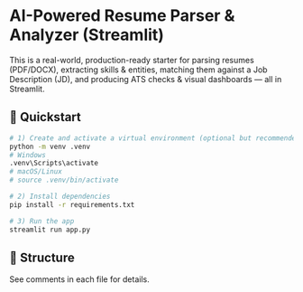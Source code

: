 # AI-Powered Resume Parser & Analyzer (Streamlit)

This is a real-world, production-ready starter for parsing resumes (PDF/DOCX), extracting skills & entities,
matching them against a Job Description (JD), and producing ATS checks & visual dashboards — all in Streamlit.

## 🔧 Quickstart
```bash
# 1) Create and activate a virtual environment (optional but recommended)
python -m venv .venv
# Windows
.venv\Scripts\activate
# macOS/Linux
# source .venv/bin/activate

# 2) Install dependencies
pip install -r requirements.txt

# 3) Run the app
streamlit run app.py
```

## 📁 Structure
See comments in each file for details.
